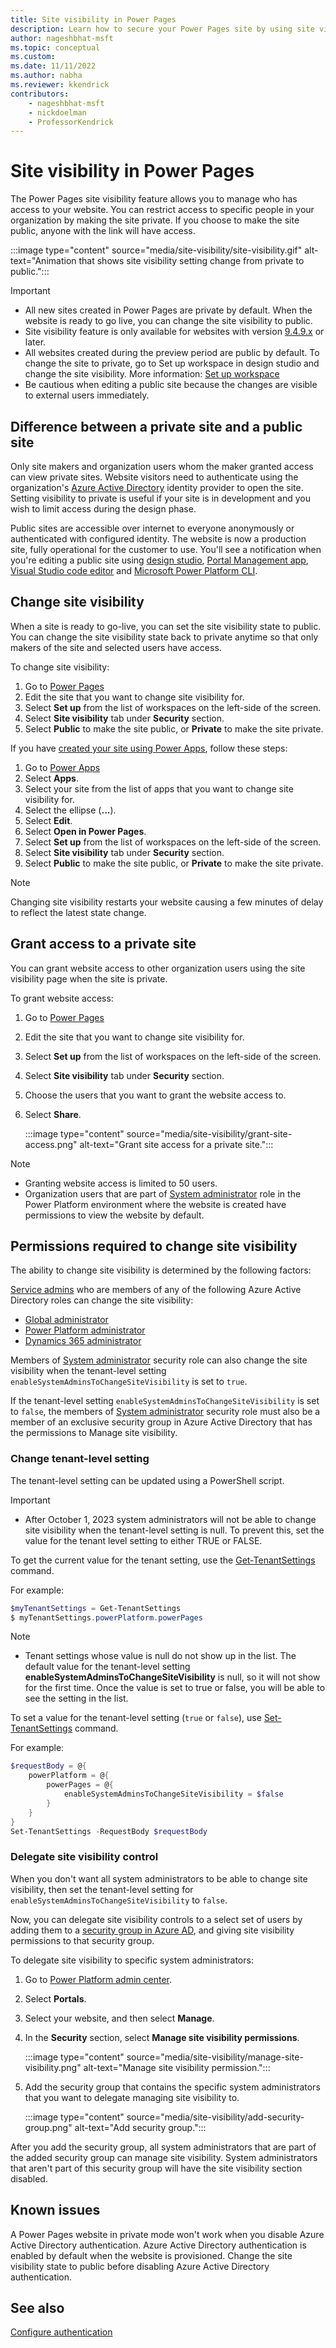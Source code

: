 ```yaml
---
title: Site visibility in Power Pages
description: Learn how to secure your Power Pages site by using site visibility and switch site visibility between private and public options.
author: nageshbhat-msft
ms.topic: conceptual
ms.custom: 
ms.date: 11/11/2022
ms.author: nabha
ms.reviewer: kkendrick
contributors:
    - nageshbhat-msft
    - nickdoelman
    - ProfessorKendrick
---
```


# Site visibility in Power Pages

The Power Pages site visibility feature allows you to manage who has access to your website. You can restrict access to specific people in your organization by making the site private. If you choose to make the site public, anyone with the link will have access.

:::image type="content" source="media/site-visibility/site-visibility.gif" alt-text="Animation that shows site visibility setting change from private to public.":::

> [!IMPORTANT]
> - All new sites created in Power Pages are private by default. When the website is ready to go live, you can change the site visibility to public.
> - Site visibility feature is only available for websites with version [9.4.9.x](/power-platform/released-versions/portals/portalupdate949x) or later.
> - All websites created during the preview period are public by default. To change the site to private, go to Set up workspace in design studio and change the site visibility. More information: [Set up workspace](../configure/setup-workspace.md)
> - Be cautious when editing a public site because the changes are visible to external users immediately.

## Difference between a private site and a public site

Only site makers and organization users whom the maker granted access can view private sites. Website visitors need to authenticate using the organization's [Azure Active Directory](/azure/active-directory/fundamentals/active-directory-whatis) identity provider to open the site. Setting visibility to private is useful if your site is in development and you wish to limit access during the design phase.

Public sites are accessible over internet to everyone anonymously or authenticated with configured identity. The website is now a production site, fully operational for the customer to use. You'll see a notification when you're editing a public site using [design studio](../getting-started/use-design-studio.md), [Portal Management app](../configure/portal-management-app.md), [Visual Studio code editor](../configure/cli-tutorial.md) and [Microsoft Power Platform CLI](../configure/cli-tutorial.md).

## Change site visibility

When a site is ready to go-live, you can set the site visibility state to public. You can change the site visibility state back to private anytime so that only makers of the site and selected users have access.

To change site visibility:

1. Go to [Power Pages](https://make.powerpages.microsoft.com/)
1. Edit the site that you want to change site visibility for.
1. Select **Set up** from the list of workspaces on the left-side of the screen.
1. Select **Site visibility** tab under **Security** section.
1. Select **Public** to make the site public, or **Private** to make the site private.

If you have [created your site using Power Apps](/power-apps/maker/portals/create-portal), follow these steps:

1. Go to [Power Apps](https://make.powerapps.com)
1. Select **Apps**.
1. Select your site from the list of apps that you want to change site visibility for.
1. Select the ellipse (**...**).
1. Select **Edit**.
1. Select **Open in Power Pages**.
1. Select **Set up** from the list of workspaces on the left-side of the screen.
1. Select **Site visibility** tab under **Security** section.
1. Select **Public** to make the site public, or **Private** to make the site private.

> [!NOTE]
> Changing site visibility restarts your website causing a few minutes of delay to reflect the latest state change.

## Grant access to a private site

You can grant website access to other organization users using the site visibility page when the site is private.

To grant website access:

1. Go to [Power Pages](https://make.powerpages.microsoft.com/)
1. Edit the site that you want to change site visibility for.
1. Select **Set up** from the list of workspaces on the left-side of the screen.
1. Select **Site visibility** tab under **Security** section.
1. Choose the users that you want to grant the website access to.
1. Select **Share**.

    :::image type="content" source="media/site-visibility/grant-site-access.png" alt-text="Grant site access for a private site.":::

> [!NOTE]
> - Granting website access is limited to 50 users.
> - Organization users that are part of [System administrator](/power-platform/admin/security-roles-privileges) role in the Power Platform environment where the website is created have permissions to view the website by default.

## Permissions required to change site visibility

The ability to change site visibility is determined by the following factors:

[Service admins](/power-platform/admin/use-service-admin-role-manage-tenant) who are members of any of the following Azure Active Directory roles can change the site visibility:

- [Global administrator](/power-apps/maker/portals/admin/portal-admin-roles#global-administrator)
- [Power Platform administrator](/power-platform/admin/use-service-admin-role-manage-tenant#power-platform-administrator)
- [Dynamics 365 administrator](/power-platform/admin/use-service-admin-role-manage-tenant#dynamics-365-administrator)

Members of [System administrator](/power-platform/admin/database-security#environments-with-a-dataverse-database) security role can also change the site visibility when the tenant-level setting `enableSystemAdminsToChangeSiteVisibility` is set to `true`.

If the tenant-level setting `enableSystemAdminsToChangeSiteVisibility` is set to `false`, the members of [System administrator](/power-platform/admin/database-security#environments-with-a-dataverse-database) security role must also be a member of an exclusive security group in Azure Active Directory that has the permissions to Manage site visibility.

### Change tenant-level setting

The tenant-level setting can be updated using a PowerShell script.

> [!IMPORTANT]
> - After October 1, 2023 system administrators will not be able to change site visibility when the tenant-level setting is null.  To prevent this, set the value for the tenant level setting to either TRUE or FALSE.

To get the current value for the tenant setting, use the [Get-TenantSettings](/powershell/module/microsoft.powerapps.administration.powershell/get-tenantsettings) command.

For example:

```powershell
$myTenantSettings = Get-TenantSettings
$ myTenantSettings.powerPlatform.powerPages
```

>[!NOTE]
> - Tenant settings whose value is null do not show up in the list. The default value for the tenant-level setting **enableSystemAdminsToChangeSiteVisibility** is null, so it will not show for the first time. Once the value is set to true or false, you will be able to see the setting in the list.

To set a value for the tenant-level setting (`true` or `false`), use [Set-TenantSettings](/powershell/module/microsoft.powerapps.administration.powershell/set-tenantsettings) command.

For example:

```powershell
$requestBody = @{
    powerPlatform = @{
        powerPages = @{
            enableSystemAdminsToChangeSiteVisibility = $false
        }
    }
}
Set-TenantSettings -RequestBody $requestBody
```

### Delegate site visibility control

When you don't want all system administrators to be able to change site visibility, then set the tenant-level setting for `enableSystemAdminsToChangeSiteVisibility` to `false`.

Now, you can delegate site visibility controls to a select set of users by adding them to a [security group in Azure AD](/azure/active-directory/fundamentals/how-to-manage-groups), and giving site visibility permissions to that security group.

To delegate site visibility to specific system administrators:

1. Go to [Power Platform admin center](https://admin.powerplatform.com).
1. Select **Portals**.
1. Select your website, and then select **Manage**.
1. In the **Security** section, select **Manage site visibility permissions**.

    :::image type="content" source="media/site-visibility/manage-site-visibility.png" alt-text="Manage site visibility permission.":::

1. Add the security group that contains the specific system administrators that you want to delegate managing site visibility to.

    :::image type="content" source="media/site-visibility/add-security-group.png" alt-text="Add security group.":::

After you add the security group, all system administrators that are part of the added security group can manage site visibility. System administrators that aren't part of this security group will have the site visibility section disabled.

## Known issues

A Power Pages website in private mode won't work when you disable Azure Active Directory authentication. Azure Active Directory authentication is enabled by default when the website is provisioned. Change the site visibility state to public before disabling Azure Active Directory authentication.

## See also

[Configure authentication](configure-portal-authentication.md)
